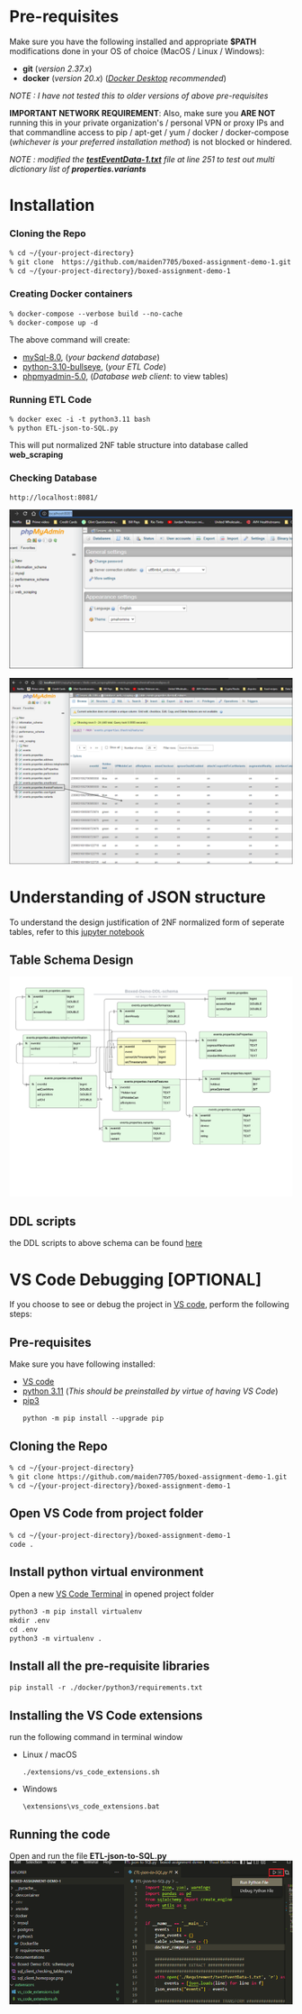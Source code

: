 # Pre-requisites
Make sure you have the following installed and appropriate **$PATH** modifications done in your OS of choice (MacOS / Linux / Windows):

* **git** (_version 2.37.x_)
* **docker** (_version 20.x_) (_[Docker Desktop](https://www.docker.com/products/docker-desktop/) recommended_)

_NOTE : I have not tested this to older versions of above pre-requisites_

__IMPORTANT NETWORK REQUIREMENT__: Also, make sure you **ARE NOT** running this in your private organization's / personal VPN or proxy IPs and that commandline access to pip / apt-get / yum / docker / docker-compose (*whichever is your preferred installation method*) is not blocked or hindered.  

_NOTE : modified the **[testEventData-1.txt](Requirement/testEventData-1.txt)** file at line 251 to test out multi dictionary list of **properties.variants**_
# Installation
### Cloning the Repo
    % cd ~/{your-project-directory}
    % git clone  https://github.com/maiden7705/boxed-assignment-demo-1.git
    % cd ~/{your-project-directory}/boxed-assignment-demo-1
### Creating Docker containers
    % docker-compose --verbose build --no-cache
    % docker-compose up -d
The above command will create:
* [mySql-8.0](https://hub.docker.com/_/mysql), (_your backend database_)
* [python-3.10-bullseye](https://hub.docker.com/_/python), (_your ETL Code_)
* [phpmyadmin-5.0](https://hub.docker.com/_/phpmyadmin), (_Database web client_: to view tables)
### Running ETL Code
    % docker exec -i -t python3.11 bash
    % python ETL-json-to-SQL.py
This will put normalized 2NF table structure into database called **web_scraping**
### Checking Database
    http://localhost:8081/

![sql client homepage](/documentations/sql_client_homepage.png)


![sql client tables](/documentations/sql_client_checking_tables.png)

# Understanding of JSON structure
To understand the design justification of 2NF normalized form of seperate tables, refer to this [jupyter notebook](/Requirement/understanding_json_structure.ipynb)

## Table Schema Design

![Schema Design](/documentations/Boxed-Demo-DDL-schema.png)

## DDL scripts
the DDL scripts to above schema can be found [here](DDL_scripts.sql)

# VS Code Debugging [OPTIONAL]
If you choose to see or debug the project in [VS code](https://code.visualstudio.com/), perform the following steps:

## Pre-requisites
Make sure you have following installed:  

* [VS code](https://code.visualstudio.com/)
* [python 3.11](https://www.python.org/downloads/) (_This should be preinstalled by virtue of having VS Code_)
* [pip3](https://pypi.org/project/pip/)
    ```console
    python -m pip install --upgrade pip
    ```
## Cloning the Repo
    % cd ~/{your-project-directory}
    % git clone https://github.com/maiden7705/boxed-assignment-demo-1.git
    % cd ~/{your-project-directory}/boxed-assignment-demo-1

## Open VS Code from project folder

    % cd ~/{your-project-directory}/boxed-assignment-demo-1
    code .

## Install python virtual environment
Open a new [VS Code Terminal](https://code.visualstudio.com/docs/terminal/basics) in opened project folder

    python3 -m pip install virtualenv
    mkdir .env
    cd .env
    python3 -m virtualenv .
## Install all the pre-requisite libraries
    pip install -r ./docker/python3/requirements.txt

## Installing the VS Code extensions
run the following command in terminal window
* Linux / macOS
    ```console
    ./extensions/vs_code_extensions.sh
    ```
* Windows
    ```console
    \extensions\vs_code_extensions.bat
    ```

## Running the code
Open and run the file **ETL-json-to-SQL.py**
![Run the scripot](/documentations/running_the_Script.png)